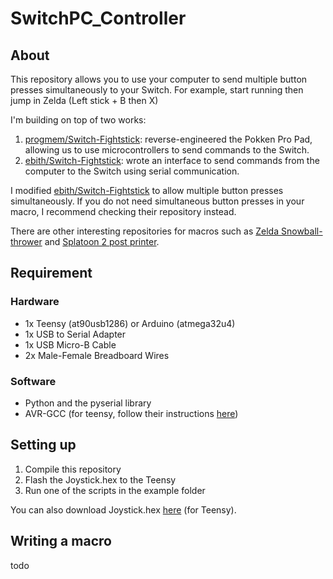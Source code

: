 # SwitchPC_Controller

## About
This repository allows you to use your computer to send multiple button presses simultaneously to your Switch.
For example, start running then jump in Zelda (Left stick + B then X)

I'm building on top of two works:
1. [progmem/Switch-Fightstick](https://github.com/progmem/Switch-Fightstick): reverse-engineered the Pokken Pro Pad, allowing us to use microcontrollers to send commands to the Switch.
2. [ebith/Switch-Fightstick](https://github.com/ebith/Switch-Fightstick): wrote an interface to send commands from the computer to the Switch using serial communication.

I modified [ebith/Switch-Fightstick](https://github.com/ebith/Switch-Fightstick) to allow multiple button presses simultaneously. If you do not need simultaneous button presses in your macro, I recommend checking their repository instead.

There are other interesting repositories for macros such as [Zelda Snowball-thrower](https://github.com/bertrandom/snowball-thrower) and [Splatoon 2 post printer](https://github.com/shinyquagsire23/Switch-Fightstick).

## Requirement
### Hardware
- 1x Teensy (at90usb1286) or Arduino (atmega32u4)
- 1x USB to Serial Adapter
- 1x USB Micro-B Cable
- 2x Male-Female Breadboard Wires

### Software
- Python and the pyserial library
- AVR-GCC (for teensy, follow their instructions [here](https://www.pjrc.com/teensy/gcc.html))

## Setting up
1. Compile this repository
2. Flash the Joystick.hex to the Teensy
3. Run one of the scripts in the example folder

You can also download Joystick.hex [here](https://github.com/jair-pereira/SwitchPC_Controller/releases/download/v0.2.0/Joystick.hex) (for Teensy).

## Writing a macro
todo
<!-- First, check joycon.py and the scripts in the example folder.-->

<!-- Possible commands: -->
<!-- - Button: Y, B, A, X, L, R, ZL, ZR, SELECT, START, LCLICK, RCLICK, HOME, CAPTURE, RELEASE. -->
<!-- - D-Pad: TOP, TOP_RIGHT, RIGHT, BOTTOM_RIGHT, BOTTOM, BOTTOM_LEFT, LEFT, TOP_LEFT, CENTER. -->
<!-- - Sticks: (right) RX value, RY value, (left) LX value, LY value* -->
<!-- *value=\[0,255], where 128 is center -->

<!-- Methods: -->
<!-- Button -->
<!-- - press_button(key, duration, delay) -->
<!-- -- press_button(key="A", duration=1, delay=2) -->
<!-- --- press A for 1 second, release A, then waits 2 seconds -->
<!-- - hold_button(key) -->
<!-- -- holds a key undefinetly -->
<!-- - release_button(key) -->
<!-- -- releases a key previously -->

<!-- Stick -->
<!-- - press_button(key, duration, delay) -->
<!-- -- press_button(key="A", duration=1, delay=2) -->
<!-- --- press A for 1 second, release A, then waits 2 seconds -->
<!-- - hold_button(key) -->
<!-- -- holds a key undefinetly -->
<!-- - release_button(key) -->
<!-- -- releases a key previously -->


